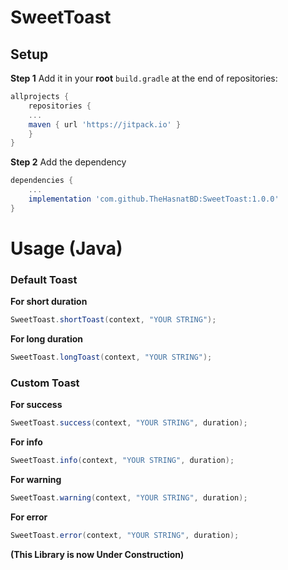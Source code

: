 # SweetToast
 
## Setup
**Step 1**
Add it in your **root** `build.gradle` at the end of repositories:
```gradle
allprojects {
    repositories {
	...
	maven { url 'https://jitpack.io' }
	}
}
```

**Step 2**
Add the dependency
``` gradle
dependencies {
    ...
    implementation 'com.github.TheHasnatBD:SweetToast:1.0.0'
}
```

# Usage (Java)
### Default Toast
**For short duration**
``` java
SweetToast.shortToast(context, "YOUR STRING");
```
**For long duration**
``` java
SweetToast.longToast(context, "YOUR STRING");
```

### Custom Toast
**For success**
``` java
SweetToast.success(context, "YOUR STRING", duration);
```
**For info**
``` java
SweetToast.info(context, "YOUR STRING", duration);
```
**For warning**
``` java
SweetToast.warning(context, "YOUR STRING", duration);
```

**For error**
``` java
SweetToast.error(context, "YOUR STRING", duration);
```


**(This Library is now Under Construction)**

